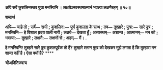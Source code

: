 **अपि सर्वे कुशलिनस्तव पुत्रा मनस्विनि ।** **लक्षयेऽस्वस्थमात्मानं भवत्या लक्षणैरहम् ॥ १०॥** 

**शब्दार्थ** 

**अपि—** **चाहे तो** **; सर्वे—** **सभी** **; कुशलिन:—** **पूर्ण कुशलता के साथ** **; तव—** **तुश्हारे** **; पुत्रा:—** **सारे पुत्र** **; मनस्विनि—** **हे विशाल** **हृदय वाली नारी** **; लक्षये—** **देखता हूँ** **; अस्वस्थम्—** **अशान्त** **; आत्मानम्—** **मन को** **; भवत्या:—** **तुश्हारे** **; लक्षणै:—** **लक्षणों से** **;** **अहम्—** **मैं।** **.** 

**हे मनस्विनि! तुश्हारे सारे पुत्र कुशलपूर्वक तो हैं? तुश्हारे श्लान मुख को देखकर मुझे लगता** **है कि तुश्हारा मन शान्त नहीं है। ऐसा क्यों है?** **** 

**श्रीअदितिरुवाच** 